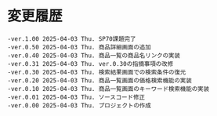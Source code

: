 # 変更履歴

	-ver.1.00 2025-04-03 Thu. SP70課題完了
	-ver.0.50 2025-04-03 Thu. 商品詳細画面の追加
	-ver.0.40 2025-04-03 Thu. 商品一覧の商品名リンクの実装
	-ver.0.31 2025-04-03 Thu. ver.0.30の指摘事項の改修
	-ver.0.30 2025-04-03 Thu. 検索結果画面での検索条件の復元
	-ver.0.20 2025-04-03 Thu. 商品一覧画面の価格検索機能の実装
	-ver.0.10 2025-04-03 Thu. 商品一覧画面のキーワード検索機能の実装
	-ver.0.01 2025-04-03 Thu. ソースコード修正
	-ver.0.00 2025-04-03 Thu. プロジェクトの作成
